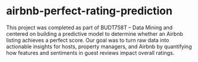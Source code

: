 # airbnb-perfect-rating-prediction
This project was completed as part of BUDT758T – Data Mining and centered on building a predictive model to determine whether an Airbnb listing achieves a perfect score. Our goal was to turn raw data into actionable insights for hosts, property managers, and Airbnb by quantifying how features and sentiments in guest reviews impact overall ratings.

